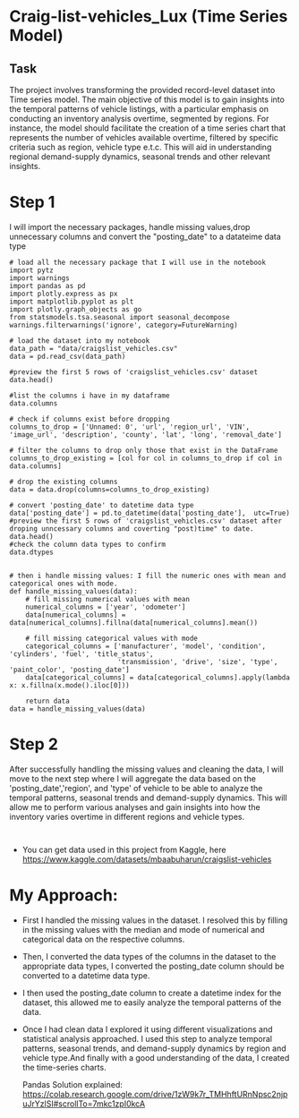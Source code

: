 # Craig-list-vehicles_Lux   (Time Series Model)
## Task 
The project involves transforming the provided record-level dataset into  Time series model. The main objective of this model is to gain insights into the temporal patterns of vehicle listings, with a particular emphasis on conducting an inventory analysis
overtime, segmented by regions. For instance, the model should facilitate the creation of a time series chart that represents the number of vehicles available overtime, filtered by specific criteria such as region, vehicle type e.t.c.
This will aid in understanding regional demand-supply dynamics, seasonal trends and other relevant insights.

# Step 1
I will import the necessary packages, handle missing values,drop unnecessary columns and convert the "posting_date" to a datateime data type
```
# load all the necessary package that I will use in the notebook
import pytz
import warnings
import pandas as pd
import plotly.express as px
import matplotlib.pyplot as plt
import plotly.graph_objects as go
from statsmodels.tsa.seasonal import seasonal_decompose
warnings.filterwarnings('ignore', category=FutureWarning)

# load the dataset into my notebook
data_path = "data/craigslist_vehicles.csv"
data = pd.read_csv(data_path)

#preview the first 5 rows of 'craigslist_vehicles.csv' dataset
data.head()

#list the columns i have in my dataframe
data.columns

# check if columns exist before dropping
columns_to_drop = ['Unnamed: 0', 'url', 'region_url', 'VIN', 'image_url', 'description', 'county', 'lat', 'long', 'removal_date']

# filter the columns to drop only those that exist in the DataFrame
columns_to_drop_existing = [col for col in columns_to_drop if col in data.columns]

# drop the existing columns
data = data.drop(columns=columns_to_drop_existing)

# convert 'posting_date' to datetime data type
data['posting_date'] = pd.to_datetime(data['posting_date'],  utc=True)
#preview the first 5 rows of 'craigslist_vehicles.csv' dataset after droping unncessary columns and coverting "post)time" to date. 
data.head()
#check the column data types to confirm
data.dtypes


# then i handle missing values: I fill the numeric ones with mean and categorical ones with mode. 
def handle_missing_values(data):
    # fill missing numerical values with mean
    numerical_columns = ['year', 'odometer']
    data[numerical_columns] = data[numerical_columns].fillna(data[numerical_columns].mean())

    # fill missing categorical values with mode
    categorical_columns = ['manufacturer', 'model', 'condition', 'cylinders', 'fuel', 'title_status',
                           'transmission', 'drive', 'size', 'type', 'paint_color', 'posting_date']
    data[categorical_columns] = data[categorical_columns].apply(lambda x: x.fillna(x.mode().iloc[0]))

    return data
data = handle_missing_values(data)
```

# Step 2
After successfully handling the missing values and cleaning the data, I will move to the next step where I will aggregate the data based on the 'posting_date','region', and 'type' of vehicle to be able to analyze the temporal patterns, seasonal trends and demand-supply dynamics.
This will allow me to perform various analyses and gain insights into how the inventory varies overtime in different regions and vehicle types.

```![Screenshot 2024-02-14 075854](https://github.com/mercycheeky/Craig-list-vehicles_Lux/assets/56400871/2585cf27-112b-481f-a28a-b725f2d02749)


```






- You can get data used in this project from Kaggle, here https://www.kaggle.com/datasets/mbaabuharun/craigslist-vehicles
# My Approach:
- First I handled the missing values in the dataset. I resolved this by filling in the missing values with the median and mode of numerical and categorical data on the respective columns.
- Then, I converted the data types of the columns in the dataset to the appropriate data types, I converted the posting_date column should be converted to a datetime data type.
- I then used the posting_date column to create a datetime index for the dataset, this allowed me to easily analyze the temporal patterns of the data.
- Once I had clean data I explored it using different visualizations and statistical analysis approached. I used this step to analyze temporal patterns, seasonal trends, and demand-supply dynamics by region and vehicle type.And finally with a good understanding of the data, I created the time-series charts.

  Pandas Solution explained: https://colab.research.google.com/drive/1zW9k7r_TMHhftURnNpsc2njpuJrYzlSI#scrollTo=7mkc1zpI0kcA
